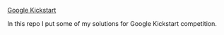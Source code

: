 [Google Kickstart](https://codingcompetitions.withgoogle.com/kickstart) 

In this repo I put some of my solutions for Google Kickstart competition.

